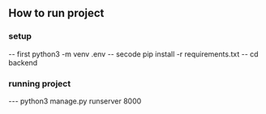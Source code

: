 ## How to run project

### setup

-- first python3 -m venv .env
-- secode pip install -r requirements.txt
-- cd backend

### running project
--- python3 manage.py runserver 8000